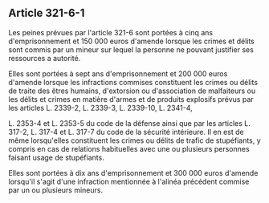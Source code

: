 Article 321-6-1
----
Les peines prévues par l'article 321-6 sont portées à cinq ans d'emprisonnement
et 150 000 euros d'amende lorsque les crimes et délits sont commis par un mineur
sur lequel la personne ne pouvant justifier ses ressources a autorité.

Elles sont portées à sept ans d'emprisonnement et 200 000 euros d'amende lorsque
les infractions commises constituent les crimes ou délits de traite des êtres
humains, d'extorsion ou d'association de malfaiteurs ou les délits et crimes en
matière d'armes et de produits explosifs prévus par les articles L. 2339-2, L.
2339-3, L. 2339-10, L. 2341-4,

L. 2353-4 et L. 2353-5 du code de la défense ainsi que par les articles L.
317-2, L. 317-4 et L. 317-7 du code de la sécurité intérieure. Il en est de même
lorsqu'elles constituent les crimes ou délits de trafic de stupéfiants, y
compris en cas de relations habituelles avec une ou plusieurs personnes faisant
usage de stupéfiants.

Elles sont portées à dix ans d'emprisonnement et 300 000 euros d'amende
lorsqu'il s'agit d'une infraction mentionnée à l'alinéa précédent commise par un
ou plusieurs mineurs.
